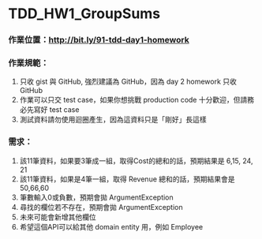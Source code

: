 # TDD_HW1_GroupSums

### 作業位置：http://bit.ly/91-tdd-day1-homework

### 作業規範：
1. 只收 gist 與 GitHub, 強烈建議為 GitHub，因為 day 2 homework 只收 GitHub
2. 作業可以只交 test case，如果你想挑戰 production code 十分歡迎，但請務必先寫好 test case
3. 測試資料請勿使用迴圈產生，因為這資料只是「剛好」長這樣

### 需求：
1. 該11筆資料，如果要3筆成一組，取得Cost的總和的話，預期結果是 6,15, 24, 21
2. 該11筆資料，如果是4筆一組，取得 Revenue 總和的話，預期結果會是 50,66,60
3. 筆數輸入0或負數，預期會拋 ArgumentException
4. 尋找的欄位若不存在，預期會拋 ArgumentException
5. 未來可能會新增其他欄位
6. 希望這個API可以給其他 domain entity 用，例如 Employee
